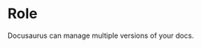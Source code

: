 <!-- ---
sidebar_position: 4
--- -->

# Role

Docusaurus can manage multiple versions of your docs.


